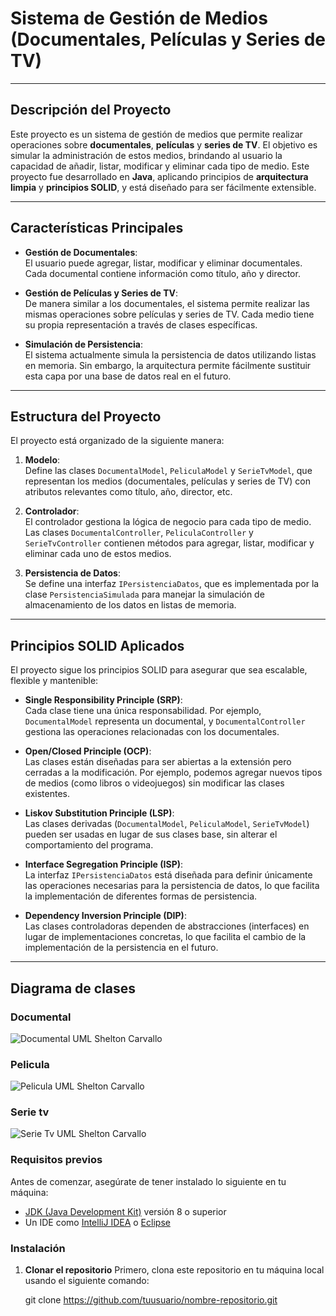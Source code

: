# Sistema de Gestión de Medios (Documentales, Películas y Series de TV)

---

## Descripción del Proyecto

Este proyecto es un sistema de gestión de medios que permite realizar operaciones sobre **documentales**, **películas** y **series de TV**. El objetivo es simular la administración de estos medios, brindando al usuario la capacidad de añadir, listar, modificar y eliminar cada tipo de medio. Este proyecto fue desarrollado en **Java**, aplicando principios de **arquitectura limpia** y **principios SOLID**, y está diseñado para ser fácilmente extensible.

---

## Características Principales

- **Gestión de Documentales**:  
   El usuario puede agregar, listar, modificar y eliminar documentales. Cada documental contiene información como título, año y director.

- **Gestión de Películas y Series de TV**:  
   De manera similar a los documentales, el sistema permite realizar las mismas operaciones sobre películas y series de TV. Cada medio tiene su propia representación a través de clases específicas.

- **Simulación de Persistencia**:  
   El sistema actualmente simula la persistencia de datos utilizando listas en memoria. Sin embargo, la arquitectura permite fácilmente sustituir esta capa por una base de datos real en el futuro.

---

## Estructura del Proyecto

El proyecto está organizado de la siguiente manera:

1. **Modelo**:  
   Define las clases `DocumentalModel`, `PeliculaModel` y `SerieTvModel`, que representan los medios (documentales, películas y series de TV) con atributos relevantes como título, año, director, etc.

2. **Controlador**:  
   El controlador gestiona la lógica de negocio para cada tipo de medio. Las clases `DocumentalController`, `PeliculaController` y `SerieTvController` contienen métodos para agregar, listar, modificar y eliminar cada uno de estos medios.

3. **Persistencia de Datos**:  
   Se define una interfaz `IPersistenciaDatos`, que es implementada por la clase `PersistenciaSimulada` para manejar la simulación de almacenamiento de los datos en listas de memoria.

---

## Principios SOLID Aplicados

El proyecto sigue los principios SOLID para asegurar que sea escalable, flexible y mantenible:

- **Single Responsibility Principle (SRP)**:  
   Cada clase tiene una única responsabilidad. Por ejemplo, `DocumentalModel` representa un documental, y `DocumentalController` gestiona las operaciones relacionadas con los documentales.
   
- **Open/Closed Principle (OCP)**:  
   Las clases están diseñadas para ser abiertas a la extensión pero cerradas a la modificación. Por ejemplo, podemos agregar nuevos tipos de medios (como libros o videojuegos) sin modificar las clases existentes.
   
- **Liskov Substitution Principle (LSP)**:  
   Las clases derivadas (`DocumentalModel`, `PeliculaModel`, `SerieTvModel`) pueden ser usadas en lugar de sus clases base, sin alterar el comportamiento del programa.

- **Interface Segregation Principle (ISP)**:  
   La interfaz `IPersistenciaDatos` está diseñada para definir únicamente las operaciones necesarias para la persistencia de datos, lo que facilita la implementación de diferentes formas de persistencia.

- **Dependency Inversion Principle (DIP)**:  
   Las clases controladoras dependen de abstracciones (interfaces) en lugar de implementaciones concretas, lo que facilita el cambio de la implementación de la persistencia en el futuro.

---

## Diagrama de clases
### Documental
![Documental UML Shelton Carvallo](https://github.com/user-attachments/assets/699d9d27-deb3-463b-813b-75adadf09eda)

### Pelicula
![Pelicula UML Shelton Carvallo](https://github.com/user-attachments/assets/0f487353-e2f2-4f97-a5ee-a16f6f9d6751)

### Serie tv
![Serie Tv UML Shelton Carvallo](https://github.com/user-attachments/assets/de97af93-9c69-4948-8e6f-b355dfd75a3e)


### Requisitos previos

Antes de comenzar, asegúrate de tener instalado lo siguiente en tu máquina:
- [JDK (Java Development Kit)](https://www.oracle.com/java/technologies/javase-downloads.html) versión 8 o superior
- Un IDE como [IntelliJ IDEA](https://www.jetbrains.com/idea/) o [Eclipse](https://www.eclipse.org/ide/)

### Instalación

1. **Clonar el repositorio**
   Primero, clona este repositorio en tu máquina local usando el siguiente comando:

   git clone https://github.com/tuusuario/nombre-repositorio.git
